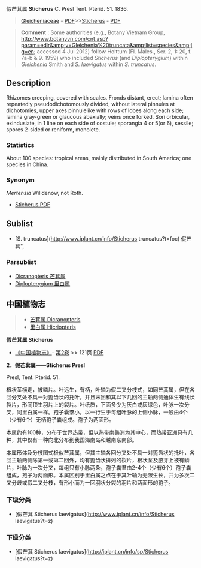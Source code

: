 假芒萁属 **Sticherus** C. Presl Tent. Pterid. 51. 1836.

> [Gleicheniaceae](http://www.iplant.cn/info/Gleicheniaceae?t=foc) - [PDF](http://www.iplant.cn/foc/pdf/Gleicheniaceae.pdf)>>[Sticherus](http://www.iplant.cn/info/Sticherus?t=foc) - [PDF](http://www.iplant.cn/foc/pdf/Sticherus.pdf)

> **Comment** : 
> Some authorities (e.g., Botany Vietnam Group, http://www.botanyvn.com/cnt.asp?param=edir&amp;v=Gleichenia%20truncata&amp;list=species&amp;lg=en; accessed 4 Jul 2012) follow Holttum (Fl. Males., Ser. 2, 1: 20, f. 7a-b & 9. 1959) who included *Sticherus* (and *Diplopterygium*) within *Gleichenia* Smith and *S. laevigatus* within *S. truncatus*.

## Description

Rhizomes creeping, covered with scales. Fronds distant, erect; lamina often repeatedly pseudodichotomously divided, without lateral pinnules at dichotomies, upper axes pinnulelike with rows of lobes along each side; lamina gray-green or glaucous abaxially; veins once forked. Sori orbicular, exindusiate, in 1 line on each side of costule; sporangia 4 or 5(or 6), sessile; spores 2-sided or reniform, monolete.

### Statistics
About 100 species: tropical areas, mainly distributed in South America; one species in China.

### Synonym
*Mertensia* Willdenow, not Roth.

* [Sticherus.PDF](http://www.iplant.cn/foc/pdf/Sticherus.pdf)

## Sublist

* [S.  truncatus](http://www.iplant.cn/info/Sticherus truncatus?t=foc) 假芒萁",

### Parsublist

* [Dicranopteris  芒萁属](http://www.iplant.cn/info/Dicranopteris?t=foc)
* [Diplopterygium  里白属](http://www.iplant.cn/info/Diplopterygium?t=foc)

## 中国植物志

> * [芒萁属  Dicranopteris](http://www.iplant.cn/info/Dicranopteris?t=z)
> * [里白属  Hicriopteris](http://www.iplant.cn/info/Hicriopteris?t=z)

**假芒萁属 Sticherus**

* [《中国植物志》](http://www.iplant.cn/frps)- [第2卷](http://www.iplant.cn/frps/vol/2) >> 121页 [PDF](http://www.iplant.cn/frps/pdf/2/121y.pdf)

**2．假芒萁属——Sticherus Presl**

Presl, Tent. Pterid. 51.

根状茎横走，被鳞片。叶远生，有柄，叶轴为假二叉分枝式，如同芒萁属，但在各回分叉处不具一对篦齿状的托叶，并且末回和其以下几回的主轴两侧通体生有线状裂片，形同顶生羽片上的裂片。叶纸质，下面多少为灰白或灰绿色，叶脉一次分叉，同里白属一样。孢子囊羣小，以一行生于每组叶脉的上侧小脉，一般由4个（少有6个）无柄孢子囊组成。孢子为两面形。

本属约有100种，分布于世界热带，但以热带南美洲为其中心，而热带亚洲只有几种，其中仅有一种向北分布到我国海南岛和越南东南部。

本属形体及分枝图式极似芒萁属，但其主轴各回分叉处不具一对篦齿状的托叶，各回主轴两侧除第一或第二回外，均有篦齿状排列的裂片，根状茎及腋芽上被有鳞片，叶脉为一次分叉，每组只有小脉两条，孢子囊羣由2-4个（少有6个）孢子囊组成，孢子为两面形。本属区别于里白属之点在于其叶轴为无限生长，并为多次二叉分歧或假二叉分枝，有形小而为一回羽状分裂的羽片和两面形的孢子。

### 下级分类
* [假芒萁  Sticherus laevigatus](http://www.iplant.cn/info/Sticherus laevigatus?t=z)

### 下级分类
* [假芒萁  Sticherus laevigatus](http://iplant.cn/info/sp/Sticherus laevigatus?t=z)
